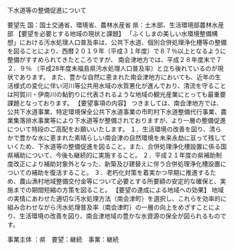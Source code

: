 下水道等の整備促進について

要望先	国：国土交通省、環境省、農林水産省
	県：土木部、生活環境部農林水産部
【要望を必要とする地域の現状と課題】
「ふくしまの美しい水環境整備構想」における汚水処理人口普及率は、公共下水道、個別合併処理浄化槽等の整備を図ることにより、西暦２０１９年（平成３１年度）で８７％以上となるように整備がすすめられてきたところですが、 南会津地方では、平成２８年度末で７２．９％ （平成28年度末福島県汚水処理人口普及率）と立ち後れているのが現状であります。
また、豊かな自然に恵まれた南会津地方においても、近年の生活様式の変化に伴い河川等公共用水域の水質悪化が進んでおり、清流を守ることは阿賀川・伊南川の鮎釣りに代表されるような地域の観光産業にとっても最重要課題となっております。
【要望事項の内容】
つきましては、南会津地方では、公共下水道事業、特定環境保全公共下水道事業の市町村下水道整備代行事業、農業集落排水事業等により下水道等が整備されておりますが、より一層の整備促進について特段のご高配をお願いいたします。
１．生活環境の改善を図り、清らかで豊かな水に恵まれた素晴らしい南会津の自然環境を未来永劫に亘って残していくため、下水道等の整備促進を図ること。また、合併処理浄化槽設置に係る国県補助について、今後も継続的に実施すること。
２．平成２１年度の県補助制度改正により補助対象外となった、新築及び建替えに伴う合併処理浄化槽設置についての補助を復活すること。
３．老朽化対策を着実かつ早期に推進するため、農山漁村地域整備交付金等について必要とする所要額の安定的な確保と、実施までの期間短縮の方策を図ること。
【要望の達成による地域への効果】
地域の実情にあわせた適切な汚水処理方法（南会津町）を選択し、これらを効率的に組み合わせながら汚水処理普及率（南会津町）の一層の向上をめざすことにより、生活環境の改善を図り、南会津地域の豊かな水資源の保全が図られるものです。




事業主体	：県　要望：継続　事業：継続